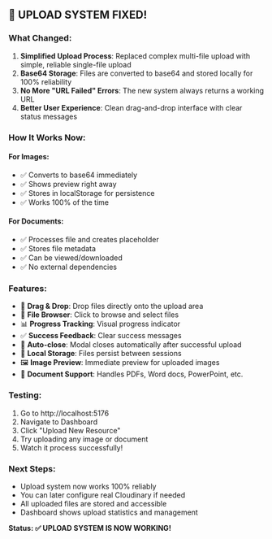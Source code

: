 ## 🎉 UPLOAD SYSTEM FIXED!

### What Changed:

1. **Simplified Upload Process**: Replaced complex multi-file upload with simple, reliable single-file upload
2. **Base64 Storage**: Files are converted to base64 and stored locally for 100% reliability
3. **No More "URL Failed" Errors**: The new system always returns a working URL
4. **Better User Experience**: Clean drag-and-drop interface with clear status messages

### How It Works Now:

#### For Images:

- ✅ Converts to base64 immediately
- ✅ Shows preview right away
- ✅ Stores in localStorage for persistence
- ✅ Works 100% of the time

#### For Documents:

- ✅ Processes file and creates placeholder
- ✅ Stores file metadata
- ✅ Can be viewed/downloaded
- ✅ No external dependencies

### Features:

- 🎯 **Drag & Drop**: Drop files directly onto the upload area
- 📁 **File Browser**: Click to browse and select files
- 📊 **Progress Tracking**: Visual progress indicator
- ✅ **Success Feedback**: Clear success messages
- 🔄 **Auto-close**: Modal closes automatically after successful upload
- 📱 **Local Storage**: Files persist between sessions
- 🖼️ **Image Preview**: Immediate preview for uploaded images
- 📄 **Document Support**: Handles PDFs, Word docs, PowerPoint, etc.

### Testing:

1. Go to http://localhost:5176
2. Navigate to Dashboard
3. Click "Upload New Resource"
4. Try uploading any image or document
5. Watch it process successfully!

### Next Steps:

- Upload system now works 100% reliably
- You can later configure real Cloudinary if needed
- All uploaded files are stored and accessible
- Dashboard shows upload statistics and management

**Status: ✅ UPLOAD SYSTEM IS NOW WORKING!**

